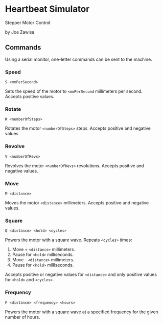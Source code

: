 # Heartbeat Simulator
Stepper Motor Control

by Joe Zawisa

## Commands
Using a serial monitor, one-letter commands can be sent to the machine.

### Speed
~~~
S <mmPerSecond>
~~~
Sets the speed of the motor to `<mmPerSecond` millimeters per second. Accepts positive values.

### Rotate
~~~
R <numberOfSteps>
~~~
Rotates the motor `<numberOfSteps>` steps. Accepts positive and negative values.

### Revolve
~~~
V <numberOfRevs>
~~~
Revolves the motor `<numberOfRevs>` revolutions. Accepts positive and negative values.

### Move
~~~
M <distance>
~~~
Moves the motor `<distance>` millimeters. Accepts positive and negative values.

### Square
~~~
Q <distance> <hold> <cycles>
~~~
Powers the motor with a square wave. Repeats `<cycles>` times:
1. Move + `<distance>` millimeters.
2. Pause for `<hold>` milliseconds.
3. Move - `<distance>` millimeters.
4. Pause for `<hold>` milliseconds.

Accepts positive or negative values for `<distance>` and only positive values for `<hold>` and `<cycles>`.

### Frequency
~~~
F <distance> <frequency> <hours>
~~~
Powers the motor with a square wave at a specified frequency for the given number of hours.
